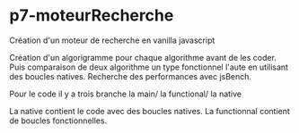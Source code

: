 # p7-moteurRecherche

Création d'un moteur de recherche en vanilla javascript

Création d'un algorigramme pour chaque algorithme avant de les coder.
Puis comparaison de deux algorithme un type fonctionnel l'aute en utilisant des boucles natives.
Recherche des performances avec jsBench.

Pour le code il y a trois branche la main/ la functional/ la native

La native contient le code avec des boucles natives.
La functionnal contient de boucles fonctionnelles.

